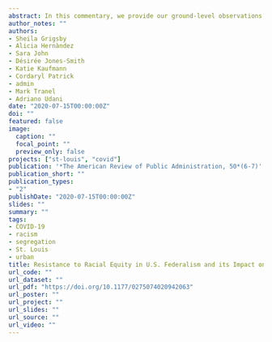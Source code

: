 ```yaml
---
abstract: In this commentary, we provide our ground-level observations of how the novel coronavirus disease (COVID-19 or COVID) has exposed weaknesses in our federal system to respond to local communities, particularly Black and Latina/os who live and work in the St. Louis region. Our perspectives come from a virtual town hall hosted by the Community Innovation and Action Center (CIAC) at the University of Missouri, St. Louis on April 18, 2020. Based on these initial public discussions, we use St. Louis as a lens for arguing that government’s attenuated impact is not due to a natural disaster itself, but the inevitable result of race-based policies that had worked against Black peoples over generations. The real failure involves our federalist system’s lack of a commitment to racial equity—when race no longer is used to predict life outcomes, and outcomes for all groups are improved—when designing the federal plan to respond to COVID-19 in local communities.
author_notes: ""
authors:
- Sheila Grigsby
- Alicia Hernàndez
- Sara John
- Désirée Jones-Smith
- Katie Kaufmann
- Cordaryl Patrick
- admin
- Mark Tranel
- Adriano Udani
date: "2020-07-15T00:00:00Z"
doi: ""
featured: false
image:
  caption: ""
  focal_point: ""
  preview_only: false
projects: ["st-louis", "covid"]
publication: '*The American Review of Public Administration, 50*(6-7)'
publication_short: ""
publication_types:
- "2"
publishDate: "2020-07-15T00:00:00Z"
slides: ""
summary: ""
tags:
- COVID-19
- racism
- segregation
- St. Louis
- urban
title: Resistance to Racial Equity in U.S. Federalism and its Impact on Fragmented Regions
url_code: ""
url_dataset: ""
url_pdf: "https://doi.org/10.1177/0275074020942063"
url_poster: ""
url_project: ""
url_slides: ""
url_source: ""
url_video: ""
---
```

